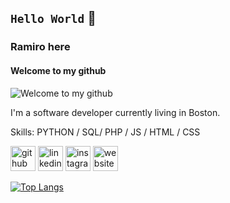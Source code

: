## <code>Hello World</code> 👋
### Ramiro here
#### Welcome to my github
![Welcome to my github](https://rosvain.github.io/assets/ro-binary-banner.png)

I'm a software developer currently living in Boston. 

Skills: PYTHON / SQL/ PHP / JS / HTML / CSS



[<img src='https://cdn.jsdelivr.net/npm/simple-icons@3.0.1/icons/github.svg' alt='github' height='40'>](https://github.com/rosvain)  [<img src='https://cdn.jsdelivr.net/npm/simple-icons@3.0.1/icons/linkedin.svg' alt='linkedin' height='40'>](https://www.linkedin.com/in/proponodecor/)  [<img src='https://cdn.jsdelivr.net/npm/simple-icons@3.0.1/icons/instagram.svg' alt='instagram' height='40'>](https://www.instagram.com/rosvain/)  [<img src='https://cdn.jsdelivr.net/npm/simple-icons@3.0.1/icons/icloud.svg' alt='website' height='40'>](ramirooliva.com)  

[![Top Langs](https://github-readme-stats.vercel.app/api/top-langs/?username=rosvain)](https://github.com/anuraghazra/github-readme-stats)



<!--
**rosvain/rosvain** is a ✨ _special_ ✨ repository because its `README.md` (this file) appears on your GitHub profile.

Here are some ideas to get you started:

- 🔭 I’m currently working on ...
- 🌱 I’m currently learning ...
- 👯 I’m looking to collaborate on ...
- 🤔 I’m looking for help with ...
- 💬 Ask me about ...
- 📫 How to reach me: ...
- 😄 Pronouns: ...
- ⚡ Fun fact: ...
-->
